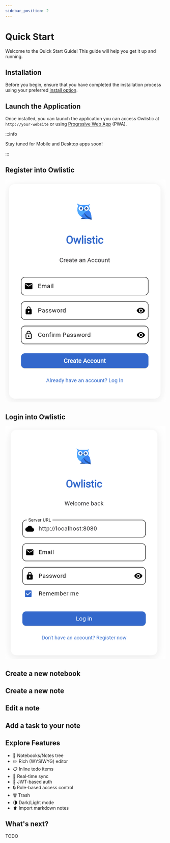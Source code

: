 ```yaml
---
sidebar_position: 2
---
```


# Quick Start

Welcome to the Quick Start Guide! This guide will help you get it up and running.

## Installation

Before you begin, ensure that you have completed the installation process using your preferred [install option](/docs/category/installation).

## Launch the Application

Once installed, you can launch the application you can access Owlistic at `http://your-website` or using [Progrssive Web App](https://en.wikipedia.org/wiki/Progressive_web_app) (PWA).

:::info

Stay tuned for Mobile and Desktop apps soon!

:::

## Register into Owlistic

![Register screen](img/register.png)

## Login into Owlistic

![Login screen](img/login.png)

## Create a new notebook

## Create a new note

## Edit a note

## Add a task to your note

## Explore Features

- 📒 Notebooks/Notes tree
- ✏️ Rich (WYSIWYG) editor
- 📋 Inline todo items
- 🔄 Real-time sync
- 🔑 JWT-based auth
- 🔒 Role-based access control
- 🗑️ Trash
- 🌗 Dark/Light mode
- ⬆ Import markdown notes

## What's next?

TODO